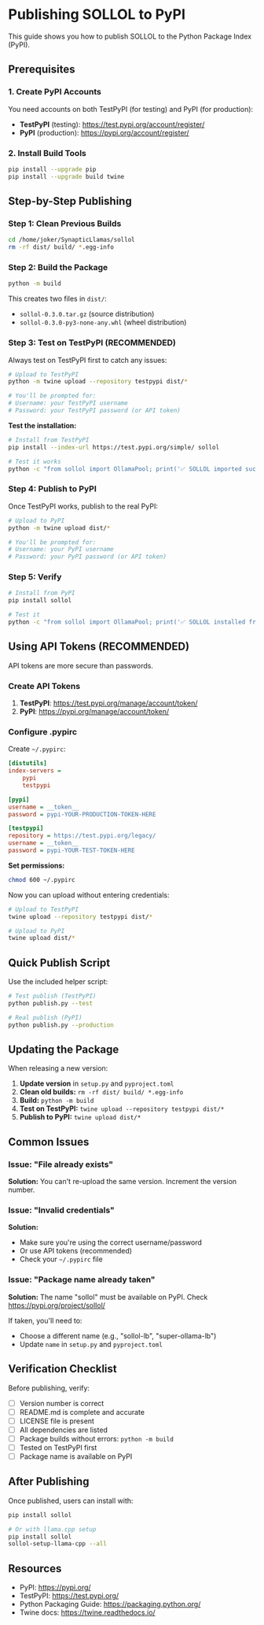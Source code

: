 # Publishing SOLLOL to PyPI

This guide shows you how to publish SOLLOL to the Python Package Index (PyPI).

## Prerequisites

### 1. Create PyPI Accounts

You need accounts on both TestPyPI (for testing) and PyPI (for production):

- **TestPyPI** (testing): https://test.pypi.org/account/register/
- **PyPI** (production): https://pypi.org/account/register/

### 2. Install Build Tools

```bash
pip install --upgrade pip
pip install --upgrade build twine
```

## Step-by-Step Publishing

### Step 1: Clean Previous Builds

```bash
cd /home/joker/SynapticLlamas/sollol
rm -rf dist/ build/ *.egg-info
```

### Step 2: Build the Package

```bash
python -m build
```

This creates two files in `dist/`:
- `sollol-0.3.0.tar.gz` (source distribution)
- `sollol-0.3.0-py3-none-any.whl` (wheel distribution)

### Step 3: Test on TestPyPI (RECOMMENDED)

Always test on TestPyPI first to catch any issues:

```bash
# Upload to TestPyPI
python -m twine upload --repository testpypi dist/*

# You'll be prompted for:
# Username: your TestPyPI username
# Password: your TestPyPI password (or API token)
```

**Test the installation:**

```bash
# Install from TestPyPI
pip install --index-url https://test.pypi.org/simple/ sollol

# Test it works
python -c "from sollol import OllamaPool; print('✅ SOLLOL imported successfully!')"
```

### Step 4: Publish to PyPI

Once TestPyPI works, publish to the real PyPI:

```bash
# Upload to PyPI
python -m twine upload dist/*

# You'll be prompted for:
# Username: your PyPI username
# Password: your PyPI password (or API token)
```

### Step 5: Verify

```bash
# Install from PyPI
pip install sollol

# Test it
python -c "from sollol import OllamaPool; print('✅ SOLLOL installed from PyPI!')"
```

## Using API Tokens (RECOMMENDED)

API tokens are more secure than passwords.

### Create API Tokens

1. **TestPyPI**: https://test.pypi.org/manage/account/token/
2. **PyPI**: https://pypi.org/manage/account/token/

### Configure .pypirc

Create `~/.pypirc`:

```ini
[distutils]
index-servers =
    pypi
    testpypi

[pypi]
username = __token__
password = pypi-YOUR-PRODUCTION-TOKEN-HERE

[testpypi]
repository = https://test.pypi.org/legacy/
username = __token__
password = pypi-YOUR-TEST-TOKEN-HERE
```

**Set permissions:**
```bash
chmod 600 ~/.pypirc
```

Now you can upload without entering credentials:

```bash
# Upload to TestPyPI
twine upload --repository testpypi dist/*

# Upload to PyPI
twine upload dist/*
```

## Quick Publish Script

Use the included helper script:

```bash
# Test publish (TestPyPI)
python publish.py --test

# Real publish (PyPI)
python publish.py --production
```

## Updating the Package

When releasing a new version:

1. **Update version** in `setup.py` and `pyproject.toml`
2. **Clean old builds:** `rm -rf dist/ build/ *.egg-info`
3. **Build:** `python -m build`
4. **Test on TestPyPI:** `twine upload --repository testpypi dist/*`
5. **Publish to PyPI:** `twine upload dist/*`

## Common Issues

### Issue: "File already exists"

**Solution:** You can't re-upload the same version. Increment the version number.

### Issue: "Invalid credentials"

**Solution:**
- Make sure you're using the correct username/password
- Or use API tokens (recommended)
- Check your `~/.pypirc` file

### Issue: "Package name already taken"

**Solution:** The name "sollol" must be available on PyPI. Check https://pypi.org/project/sollol/

If taken, you'll need to:
- Choose a different name (e.g., "sollol-lb", "super-ollama-lb")
- Update `name` in `setup.py` and `pyproject.toml`

## Verification Checklist

Before publishing, verify:

- [ ] Version number is correct
- [ ] README.md is complete and accurate
- [ ] LICENSE file is present
- [ ] All dependencies are listed
- [ ] Package builds without errors: `python -m build`
- [ ] Tested on TestPyPI first
- [ ] Package name is available on PyPI

## After Publishing

Once published, users can install with:

```bash
pip install sollol

# Or with llama.cpp setup
pip install sollol
sollol-setup-llama-cpp --all
```

## Resources

- PyPI: https://pypi.org/
- TestPyPI: https://test.pypi.org/
- Python Packaging Guide: https://packaging.python.org/
- Twine docs: https://twine.readthedocs.io/
